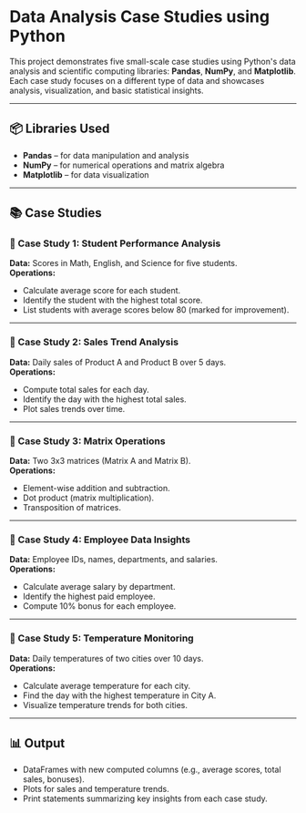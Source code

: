 # Data Analysis Case Studies using Python

This project demonstrates five small-scale case studies using Python's data analysis and scientific computing libraries: **Pandas**, **NumPy**, and **Matplotlib**. Each case study focuses on a different type of data and showcases analysis, visualization, and basic statistical insights.

---

## 📦 Libraries Used

- **Pandas** – for data manipulation and analysis
- **NumPy** – for numerical operations and matrix algebra
- **Matplotlib** – for data visualization

---

## 📚 Case Studies

### 🔹 Case Study 1: Student Performance Analysis

**Data:** Scores in Math, English, and Science for five students.  
**Operations:**
- Calculate average score for each student.
- Identify the student with the highest total score.
- List students with average scores below 80 (marked for improvement).

---

### 🔹 Case Study 2: Sales Trend Analysis

**Data:** Daily sales of Product A and Product B over 5 days.  
**Operations:**
- Compute total sales for each day.
- Identify the day with the highest total sales.
- Plot sales trends over time.

---

### 🔹 Case Study 3: Matrix Operations

**Data:** Two 3x3 matrices (Matrix A and Matrix B).  
**Operations:**
- Element-wise addition and subtraction.
- Dot product (matrix multiplication).
- Transposition of matrices.

---

### 🔹 Case Study 4: Employee Data Insights

**Data:** Employee IDs, names, departments, and salaries.  
**Operations:**
- Calculate average salary by department.
- Identify the highest paid employee.
- Compute 10% bonus for each employee.

---

### 🔹 Case Study 5: Temperature Monitoring

**Data:** Daily temperatures of two cities over 10 days.  
**Operations:**
- Calculate average temperature for each city.
- Find the day with the highest temperature in City A.
- Visualize temperature trends for both cities.

---

## 📊 Output

- DataFrames with new computed columns (e.g., average scores, total sales, bonuses).
- Plots for sales and temperature trends.
- Print statements summarizing key insights from each case study.



  

